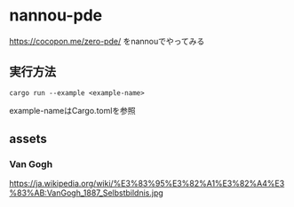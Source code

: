 # nannou-pde

https://cocopon.me/zero-pde/ をnannouでやってみる

## 実行方法

```
cargo run --example <example-name>
```

example-nameはCargo.tomlを参照

## assets

### Van Gogh

https://ja.wikipedia.org/wiki/%E3%83%95%E3%82%A1%E3%82%A4%E3%83%AB:VanGogh_1887_Selbstbildnis.jpg
